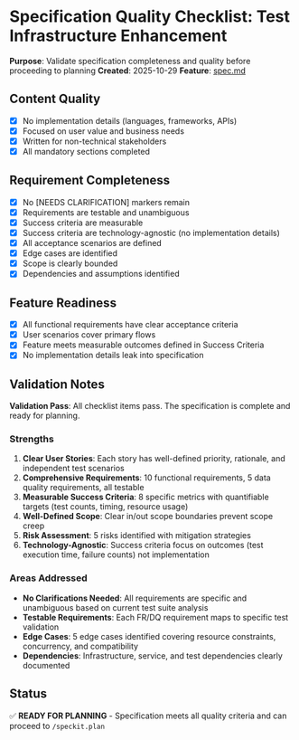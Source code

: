 # Specification Quality Checklist: Test Infrastructure Enhancement

**Purpose**: Validate specification completeness and quality before proceeding to planning
**Created**: 2025-10-29
**Feature**: [spec.md](../spec.md)

## Content Quality

- [x] No implementation details (languages, frameworks, APIs)
- [x] Focused on user value and business needs
- [x] Written for non-technical stakeholders
- [x] All mandatory sections completed

## Requirement Completeness

- [x] No [NEEDS CLARIFICATION] markers remain
- [x] Requirements are testable and unambiguous
- [x] Success criteria are measurable
- [x] Success criteria are technology-agnostic (no implementation details)
- [x] All acceptance scenarios are defined
- [x] Edge cases are identified
- [x] Scope is clearly bounded
- [x] Dependencies and assumptions identified

## Feature Readiness

- [x] All functional requirements have clear acceptance criteria
- [x] User scenarios cover primary flows
- [x] Feature meets measurable outcomes defined in Success Criteria
- [x] No implementation details leak into specification

## Validation Notes

**Validation Pass**: All checklist items pass. The specification is complete and ready for planning.

### Strengths

1. **Clear User Stories**: Each story has well-defined priority, rationale, and independent test scenarios
2. **Comprehensive Requirements**: 10 functional requirements, 5 data quality requirements, all testable
3. **Measurable Success Criteria**: 8 specific metrics with quantifiable targets (test counts, timing, resource usage)
4. **Well-Defined Scope**: Clear in/out scope boundaries prevent scope creep
5. **Risk Assessment**: 5 risks identified with mitigation strategies
6. **Technology-Agnostic**: Success criteria focus on outcomes (test execution time, failure counts) not implementation

### Areas Addressed

- **No Clarifications Needed**: All requirements are specific and unambiguous based on current test suite analysis
- **Testable Requirements**: Each FR/DQ requirement maps to specific test validation
- **Edge Cases**: 5 edge cases identified covering resource constraints, concurrency, and compatibility
- **Dependencies**: Infrastructure, service, and test dependencies clearly documented

## Status

✅ **READY FOR PLANNING** - Specification meets all quality criteria and can proceed to `/speckit.plan`
